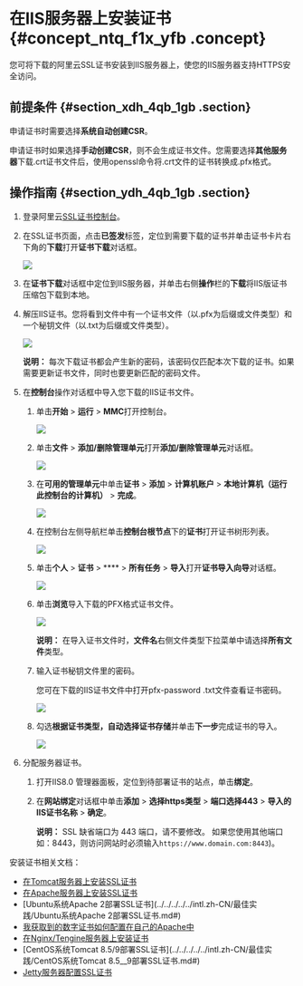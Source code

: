 # 在IIS服务器上安装证书 {#concept_ntq_f1x_yfb .concept}

您可将下载的阿里云SSL证书安装到IIS服务器上，使您的IIS服务器支持HTTPS安全访问。

## 前提条件 {#section_xdh_4qb_1gb .section}

申请证书时需要选择**系统自动创建CSR**。

申请证书时如果选择**手动创建CSR**，则不会生成证书文件。您需要选择**其他服务器**下载.crt证书文件后，使用openssl命令将.crt文件的证书转换成.pfx格式。

## 操作指南 {#section_ydh_4qb_1gb .section}

1.  登录阿里云[SSL证书控制台](https://yundunnext.console.aliyun.com/?spm=5176.2020520001.aliyun_sidebar.108.356a4bd3MLXFkb&p=cas#/overview/cn-hangzhou)。
2.  在SSL证书页面，点击**已签发**标签，定位到需要下载的证书并单击证书卡片右下角的**下载**打开**证书下载**对话框。

    ![](http://static-aliyun-doc.oss-cn-hangzhou.aliyuncs.com/assets/img/66003/155074005539167_zh-CN.jpg)

3.  在**证书下载**对话框中定位到IIS服务器，并单击右侧**操作**栏的**下载**将IIS版证书压缩包下载到本地。
4.  解压IIS证书。您将看到文件中有一个证书文件（以.pfx为后缀或文件类型）和一个秘钥文件（以.txt为后缀或文件类型）。

    ![](http://static-aliyun-doc.oss-cn-hangzhou.aliyuncs.com/assets/img/66003/155074005533691_zh-CN.png)

    **说明：** 每次下载证书都会产生新的密码，该密码仅匹配本次下载的证书。如果需要更新证书文件，同时也要更新匹配的密码文件。

5.  在**控制台**操作对话框中导入您下载的IIS证书文件。
    1.  单击**开始** \> **运行** \> **MMC**打开控制台。

        ![](http://static-aliyun-doc.oss-cn-hangzhou.aliyuncs.com/assets/img/66003/155074005533701_zh-CN.png)

    2.  单击**文件** \> **添加/删除管理单元**打开**添加/删除管理单元**对话框。

        ![](http://static-aliyun-doc.oss-cn-hangzhou.aliyuncs.com/assets/img/66003/155074005533702_zh-CN.png)

    3.  在**可用的管理单元**中单击**证书** \> **添加** \> **计算机账户** \> **本地计算机（运行此控制台的计算机）** \> **完成**。

        ![](http://static-aliyun-doc.oss-cn-hangzhou.aliyuncs.com/assets/img/66003/155074005533703_zh-CN.png)

    4.  在控制台左侧导航栏单击**控制台根节点**下的**证书**打开证书树形列表。

        ![](http://static-aliyun-doc.oss-cn-hangzhou.aliyuncs.com/assets/img/66003/155074005533705_zh-CN.png)

    5.  单击**个人** \> **证书** \> **** \> **所有任务** \> **导入**打开**证书导入向导**对话框。

        ![](http://static-aliyun-doc.oss-cn-hangzhou.aliyuncs.com/assets/img/66003/155074005533706_zh-CN.png)

    6.  单击**浏览**导入下载的PFX格式证书文件。

        ![](http://static-aliyun-doc.oss-cn-hangzhou.aliyuncs.com/assets/img/66003/155074005633837_zh-CN.png)

        **说明：** 在导入证书文件时，**文件名**右侧文件类型下拉菜单中请选择**所有文件**类型。

    7.  输入证书秘钥文件里的密码。

        您可在下载的IIS证书文件中打开pfx-password .txt文件查看证书密码。

        ![](http://static-aliyun-doc.oss-cn-hangzhou.aliyuncs.com/assets/img/66003/155074005633838_zh-CN.png)

    8.  勾选**根据证书类型，自动选择证书存储**并单击**下一步**完成证书的导入。

        ![](http://static-aliyun-doc.oss-cn-hangzhou.aliyuncs.com/assets/img/66003/155074005633839_zh-CN.png)

6.  分配服务器证书。
    1.  打开IIS8.0 管理器面板，定位到待部署证书的站点，单击**绑定**。
    2.  在**网站绑定**对话框中单击**添加** \> **选择https类型** \> **端口选择443** \> **导入的IIS证书名称** \> **确定**。

        **说明：** SSL 缺省端口为 443 端口，请不要修改。 如果您使用其他端口如：8443，则访问网站时必须输入`https://www.domain.com:8443`\)。


安装证书相关文档：

-   [在Tomcat服务器上安装SSL证书](intl.zh-CN/用户指南/下载证书并安装到其他服务器/Tomcat服务器安装SSL证书/安装PFX格式证书.md#)
-   [在Apache服务器上安装SSL证书](intl.zh-CN/用户指南/下载证书并安装到其他服务器/在Apache服务器上安装SSL证书.md#)
-   [Ubuntu系统Apache 2部署SSL证书](../../../../../intl.zh-CN/最佳实践/Ubuntu系统Apache 2部署SSL证书.md#)
-   [我获取到的数字证书如何配置在自己的Apache中](../../../../../intl.zh-CN/常见问题/常见问题/我获取到的数字证书如何配置在自己的Apache中.md#)
-   [在Nginx/Tengine服务器上安装证书](intl.zh-CN/用户指南/下载证书并安装到其他服务器/在Nginx__Tengine服务器上安装证书.md#)
-   [CentOS系统Tomcat 8.5/9部署SSL证书](../../../../../intl.zh-CN/最佳实践/CentOS系统Tomcat 8.5__9部署SSL证书.md#)
-   [Jetty服务器配置SSL证书](../../../../../intl.zh-CN/常见问题/常见问题/Jetty服务器配置SSL证书.md#)

